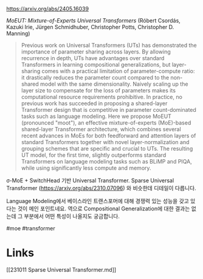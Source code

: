 https://arxiv.org/abs/2405.16039

*MoEUT: Mixture-of-Experts Universal Transformers* (Róbert Csordás, Kazuki Irie, Jürgen Schmidhuber, Christopher Potts, Christopher D. Manning)

> Previous work on Universal Transformers (UTs) has demonstrated the importance of parameter sharing across layers. By allowing recurrence in depth, UTs have advantages over standard Transformers in learning compositional generalizations, but layer-sharing comes with a practical limitation of parameter-compute ratio: it drastically reduces the parameter count compared to the non-shared model with the same dimensionality. Naively scaling up the layer size to compensate for the loss of parameters makes its computational resource requirements prohibitive. In practice, no previous work has succeeded in proposing a shared-layer Transformer design that is competitive in parameter count-dominated tasks such as language modeling. Here we propose MoEUT (pronounced "moot"), an effective mixture-of-experts (MoE)-based shared-layer Transformer architecture, which combines several recent advances in MoEs for both feedforward and attention layers of standard Transformers together with novel layer-normalization and grouping schemes that are specific and crucial to UTs. The resulting UT model, for the first time, slightly outperforms standard Transformers on language modeling tasks such as BLiMP and PIQA, while using significantly less compute and memory.

σ-MoE + SwitchHead 기반 Universal Transformer. Sparse Universal Transformer (https://arxiv.org/abs/2310.07096) 와 비슷한데 디테일이 다릅니다.

Language Modeling에서 베이스라인 트랜스포머에 대해 경쟁력 있는 성능을 갖고 있다는 것이 메인 포인트네요. 역으로 Compositional Generalization에 대한 결과는 없는데 그 부분에서 어떤 특성이 나올지도 궁금합니다.

#moe #transformer

# Links

[[231011 Sparse Universal Transformer.md]]
